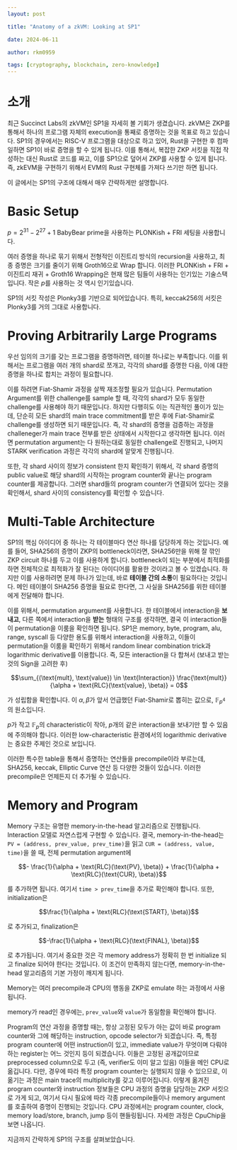 ```yaml
---
layout: post

title: "Anatomy of a zkVM: Looking at SP1"

date: 2024-06-11

author: rkm0959

tags: [cryptography, blockchain, zero-knowledge]
---
```


# 소개

최근 Succinct Labs의 zkVM인 SP1을 자세히 볼 기회가 생겼습니다. zkVM은 ZKP를 통해서 하나의 프로그램 자체의 execution을 통째로 증명하는 것을 목표로 하고 있습니다. SP1의 경우에서는 RISC-V 프로그램을 대상으로 하고 있어, Rust을 구현한 후 컴파일하면 SP1이 바로 증명을 할 수 있게 됩니다. 이를 통해서, 복잡한 ZKP 서킷을 직접 작성하는 대신 Rust로 코드를 짜고, 이를 SP1으로 덮어서 ZKP를 사용할 수 있게 됩니다. 즉, zkEVM을 구현하기 위해서 EVM의 Rust 구현체를 가져다 쓰기만 하면 됩니다. 

이 글에서는 SP1의 구조에 대해서 매우 간략하게만 설명합니다. 

# Basic Setup

$p = 2^{31} - 2^{27} + 1$ BabyBear prime을 사용하는 PLONKish + FRI 세팅을 사용합니다. 

여러 증명을 하나로 묶기 위해서 전형적인 이진트리 방식의 recursion을 사용하고, 최종 증명은 크기를 줄이기 위해 Groth16으로 Wrap 합니다. 이러한 PLONKish + FRI + 이진트리 재귀 + Groth16 Wrapping은 현재 많은 팀들이 사용하는 인기있는 기술스택입니다. 작은 $p$를 사용하는 것 역시 인기있습니다. 

SP1의 서킷 작성은 Plonky3를 기반으로 되어있습니다. 특히, keccak256의 서킷은 Plonky3를 거의 그대로 사용합니다. 

# Proving Arbitrarily Large Programs

우선 임의의 크기를 갖는 프로그램을 증명하려면, 테이블 하나로는 부족합니다. 이를 위해서는 프로그램을 여러 개의 shard로 쪼개고, 각각의 shard를 증명한 다음, 이에 대한 증명을 하나로 합치는 과정이 필요합니다. 

이를 하려면 Fiat-Shamir 과정을 살짝 재조정할 필요가 있습니다. Permutation Argument를 위한 challenge를 sample 할 때, 각각의 shard가 모두 동일한 challenge를 사용해야 하기 때문입니다. 하지만 다행히도 이는 직관적인 풀이가 있는데, 단순히 모든 shard의 main trace commitment를 받은 후에 Fiat-Shamir로 challenge를 생성하면 되기 때문입니다. 즉, 각 shard의 증명을 검증하는 과정을 challeneger가 main trace 전부를 받은 상태에서 시작한다고 생각하면 됩니다. 이러면 permutation argument는 다 원하는대로 동일한 challenge로 진행되고, 나머지 STARK verification 과정은 각각의 shard에 알맞게 진행됩니다. 

또한, 각 shard 사이의 정보가 consistent 한지 확인하기 위해서, 각 shard 증명의 public value로 해당 shard의 시작하는 program counter와 끝나는 program counter를 제공합니다. 그러면 shard들의 program counter가 연결되어 있다는 것을 확인해서, shard 사이의 consistency를 확인할 수 있습니다. 

# Multi-Table Architecture 

SP1의 핵심 아이디어 중 하나는 각 테이블마다 연산 하나를 담당하게 하는 것입니다. 예를 들어, SHA256의 증명이 ZKP의 bottleneck이라면, SHA256만을 위해 잘 깎인 ZKP circuit 하나를 두고 이를 사용하게 합니다. bottleneck이 되는 부분에서 최적화를 하면 전체적으로 최적화가 잘 된다는 아이디어를 활용한 것이라고 볼 수 있겠습니다. 하지만 이를 사용하려면 문제 하나가 있는데, 바로 **테이블 간의 소통**이 필요하다는 것입니다. 메인 테이블이 SHA256 증명을 필요로 한다면, 그 사실을 SHA256를 위한 테이블에게 전달해야 합니다. 

이를 위해서, permutation argument를 사용합니다. 한 테이블에서 interaction을 **보내고**, 다른 쪽에서 interaction을 **받는** 형태의 구조를 생각하면, 결국 이 interaction들이 permutation을 이룸을 확인하면 됩니다. SP1은 memory, byte, program, alu, range, syscall 등 다양한 용도를 위해서 interaction을 사용하고, 이들이 permutation을 이룸을 확인하기 위해서 random linear combination trick과 logarithmic derivative를 이용합니다. 즉, 모든 interaction을 다 합쳐서 (보내고 받는 것의 Sign을 고려한 후)

$$\sum_{(\text{mult}, \text{value}) \in \text{Interaction}} \frac{\text{mult}}{\alpha + \text{RLC}(\text{value}, \beta)} = 0$$

가 성립함을 확인합니다. 이 $\alpha, \beta$가 앞서 언급했던 Fiat-Shamir로 뽑히는 값으로, $\mathbb{F}_{p^4}$의 원소입니다. 

$p$가 작고 $\mathbb{F}_p$의 characteristic이 작아, $p$개의 같은 interaction을 보내기만 할 수 있음에 주의해야 합니다. 이러한 low-characteristic 환경에서의 logarithmic derivative는 중요한 주제인 것으로 보입니다.  

이러한 특수한 table을 통해서 증명하는 연산들을 precompile이라 부르는데, SHA256, keccak, Elliptic Curve 연산 등 다양한 것들이 있습니다. 이러한 precompile은 언제든지 더 추가될 수 있습니다. 

# Memory and Program

Memory 구조는 유명한 memory-in-the-head 알고리즘으로 진행됩니다. Interaction 모델로 자연스럽게 구현할 수 있습니다. 결국, memory-in-the-head는 `PV = (address, prev_value, prev_time)`을 읽고 `CUR = (address, value, time)`을 쓸 때, 전체 permutation argument에 

$$- \frac{1}{\alpha + \text{RLC}(\text{PV}, \beta)} + \frac{1}{\alpha + \text{RLC}(\text{CUR}, \beta)}$$

를 추가하면 됩니다. 여기서 `time > prev_time`을 추가로 확인해야 합니다. 또한, initialization은 

$$\frac{1}{\alpha + \text{RLC}(\text{START}, \beta)}$$

로 추가되고, finalization은 

$$-\frac{1}{\alpha + \text{RLC}(\text{FINAL}, \beta)}$$

로 추가됩니다. 여기서 중요한 것은 각 memory address가 정확히 한 번 initialize 되고 finalize 되어야 한다는 것입니다. 이 조건이 만족하지 않는다면, memory-in-the-head 알고리즘의 기본 가정이 깨지게 됩니다. 

Memory는 여러 precompile과 CPU의 행동을 ZKP로 emulate 하는 과정에서 사용됩니다. 

memory가 read인 경우에는, `prev_value`와 `value`가 동일함을 확인해야 합니다. 

Program의 연산 과정을 증명할 때는, 항상 고정된 모두가 아는 값이 바로 program counter와 그에 해당하는 instruction, opcode selector가 되겠습니다. 즉, 특정 program counter에 어떤 instruction이 있고, immediate value가 무엇이며 다뤄야 하는 register는 어느 것인지 등이 되겠습니다. 이들은 고정된 공개값이므로 preprocessed column으로 두고 (즉, verifier도 이미 알고 있음) 이들을 메인 CPU로 옮깁니다. 다만, 경우에 따라 특정 program counter는 실행되지 않을 수 있으므로, 이 옮기는 과정은 main trace의 multiplicity를 갖고 이루어집니다. 이렇게 옮겨진 program counter와 instruction 정보들은 CPU 과정의 증명을 담당하는 ZKP 서킷으로 가게 되고, 여기서 다시 필요에 따라 각종 precompile들이나 memory argument를 호출하여 증명이 진행되는 것입니다. CPU 과정에서는 program counter, clock, memory load/store, branch, jump 등이 핸들링됩니다. 자세한 과정은 CpuChip을 보면 나옵니다. 

지금까지 간략하게 SP1의 구조를 살펴보았습니다. 